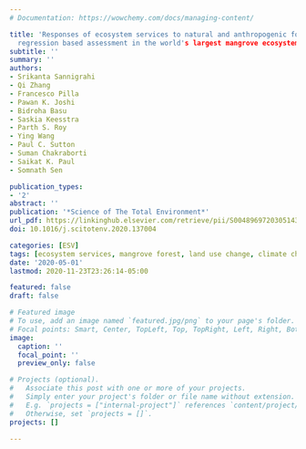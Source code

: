 ```yaml
---
# Documentation: https://wowchemy.com/docs/managing-content/

title: 'Responses of ecosystem services to natural and anthropogenic forcings: A spatial
  regression based assessment in the world's largest mangrove ecosystem'
subtitle: ''
summary: ''
authors:
- Srikanta Sannigrahi
- Qi Zhang
- Francesco Pilla
- Pawan K. Joshi
- Bidroha Basu
- Saskia Keesstra
- Parth S. Roy
- Ying Wang
- Paul C. Sutton
- Suman Chakraborti
- Saikat K. Paul
- Somnath Sen

publication_types:
- '2'
abstract: ''
publication: '*Science of The Total Environment*'
url_pdf: https://linkinghub.elsevier.com/retrieve/pii/S0048969720305143
doi: 10.1016/j.scitotenv.2020.137004

categories: [ESV]
tags: [ecosystem services, mangrove forest, land use change, climate change]
date: '2020-05-01'
lastmod: 2020-11-23T23:26:14-05:00

featured: false
draft: false

# Featured image
# To use, add an image named `featured.jpg/png` to your page's folder.
# Focal points: Smart, Center, TopLeft, Top, TopRight, Left, Right, BottomLeft, Bottom, BottomRight.
image:
  caption: ''
  focal_point: ''
  preview_only: false

# Projects (optional).
#   Associate this post with one or more of your projects.
#   Simply enter your project's folder or file name without extension.
#   E.g. `projects = ["internal-project"]` references `content/project/deep-learning/index.md`.
#   Otherwise, set `projects = []`.
projects: []

---
```

